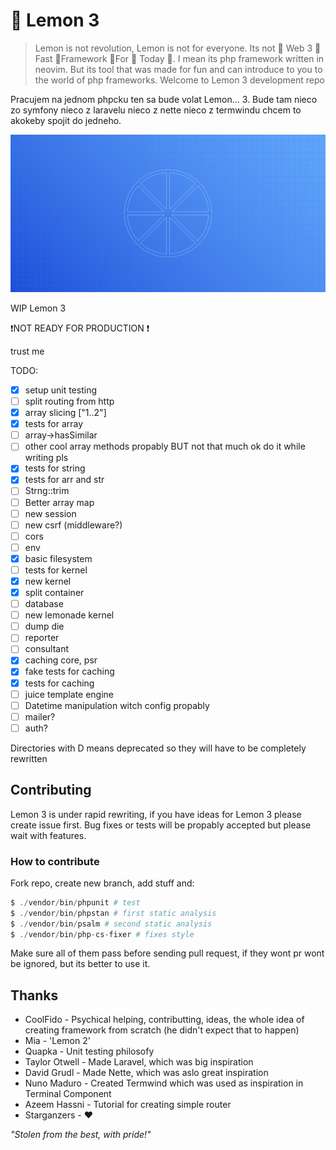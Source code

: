 # 🍋 Lemon 3 

> Lemon is not revolution, Lemon is not for everyone. Its not 🚀 Web 3 🚀Fast 🚀Framework 🚀For 🚀 Today 🚀. I mean its php framework written in neovim. But its tool that was made for fun and can introduce to you to the world of php frameworks. Welcome to Lemon 3 development repo

Pracujem na jednom phpcku ten sa bude volat Lemon... 3. Bude tam nieco zo symfony nieco z laravelu nieco z nette nieco z termwindu chcem to akokeby spojit do jedneho. 

![Blueprint](https://raw.githubusercontent.com/Lemon-Framework/static/master/images/lemon_bp.png)

WIP Lemon 3

❗NOT READY FOR PRODUCTION ❗

trust me

TODO:

- [x] setup unit testing
- [ ] split routing from http
- [x] array slicing ["1..2"]
- [x] tests for array
- [ ] array->hasSimilar
- [ ] other cool array methods propably BUT not that much ok do it while writing pls
- [x] tests for string
- [x] tests for arr and str
- [ ] Strng::trim
- [ ] Better array map
- [ ] new session
- [ ] new csrf (middleware?)
- [ ] cors
- [ ] env
- [x] basic filesystem
- [ ] tests for kernel
- [x] new kernel
- [x] split container
- [ ] database
- [ ] new lemonade kernel
- [ ] dump die
- [ ] reporter
- [ ] consultant
- [x] caching core, psr
- [x] fake tests for caching
- [x] tests for caching
- [ ] juice template engine
- [ ] Datetime manipulation witch config propably
- [ ] mailer?
- [ ] auth?

Directories with D means deprecated so they will have to be completely rewritten

## Contributing

Lemon 3 is under rapid rewriting, if you have ideas for Lemon 3 please create issue first. Bug fixes or tests will be propably accepted but please wait with features.

### How to contribute

Fork repo, create new branch, add stuff and:

```php
$ ./vendor/bin/phpunit # test
$ ./vendor/bin/phpstan # first static analysis
$ ./vendor/bin/psalm # second static analysis
$ ./vendor/bin/php-cs-fixer # fixes style
```

Make sure all of them pass before sending pull request, if they wont pr wont be ignored, but its better to use it.
## Thanks

- CoolFido - Psychical helping, contributting, ideas, the whole idea of creating framework from scratch (he didn't expect that to happen)
- Mia - 'Lemon 2'
- Quapka - Unit testing philosofy
- Taylor Otwell - Made Laravel, which was big inspiration
- David Grudl - Made Nette, which was aslo great inspiration
- Nuno Maduro - Created Termwind which was used as inspiration in Terminal Component
- Azeem Hassni - Tutorial for creating simple router
- Starganzers - ❤

*"Stolen from the best, with pride!"*
